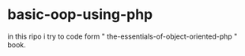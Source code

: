# basic-oop-using-php
in this ripo i try to code form " the-essentials-of-object-oriented-php " book.

